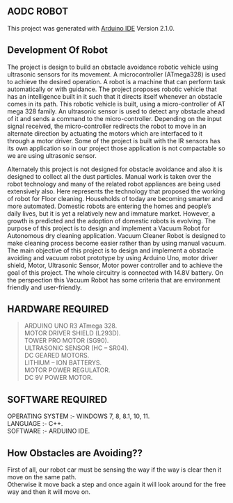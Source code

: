 ## AODC ROBOT 

This project was generated with [Arduino IDE](https://www.arduino.cc/en/software) Version 2.1.0.

## Development Of Robot
The project is design to build an obstacle avoidance robotic vehicle using ultrasonic sensors for its movement. A microcontroller (ATmega328) is used to achieve the desired operation. A robot is a machine that can perform task automatically or with guidance. The project proposes robotic vehicle that has an intelligence built in it such that it directs itself whenever an obstacle comes in its path. This robotic vehicle is built, using a micro-controller of AT mega 328 family. An ultrasonic sensor is used to detect any obstacle ahead of it and sends a command to the micro-controller. Depending on the input signal received, the micro-controller redirects the robot to move in an alternate direction by actuating the motors which are interfaced to it through a motor driver. Some of the project is built with the IR sensors has its own application so in our project those application is not compactable so we are using ultrasonic sensor.

Alternately this project is not designed for obstacle avoidance and also it is designed to collect all the dust particles. Manual work is taken over the robot technology and many of the related robot appliances are being used extensively also. Here represents the technology that proposed the working of robot for Floor cleaning. Households of today are becoming smarter and more automated. Domestic robots are entering the homes and people’s daily lives, but it is yet a relatively new and immature market. However, a growth is predicted and the adoption of domestic robots is evolving. The purpose of this project is to design and implement a Vacuum Robot for Autonomous dry cleaning application. Vacuum Cleaner Robot is designed to make cleaning process become easier rather than by using manual vacuum. The main objective of this project is to design and implement a obstacle avoiding and vacuum robot prototype by using Arduino Uno, motor driver shield, Motor, Ultrasonic Sensor, Motor power controller and to achieve the goal of this project. The whole circuitry is connected with 14.8V battery. On the perspection this Vacuum Robot has some criteria that are environment friendly and user-friendly.

## HARDWARE REQUIRED

> ARDUINO UNO R3 ATmega 328.                                                                                                              
> MOTOR DRIVER SHIELD  (L293D).                                                                                                           
> TOWER PRO MOTOR (SG90).                                                                                                                 
> ULTRASONIC SENSOR (HC – SR04).                                                                                                          
> DC GEARED MOTORS.                                                                                                                       
> LITHIUM – ION BATTERYS.                                                                                                                 
> MOTOR POWER REGULATOR.                                                                                                                  
> DC 9V POWER MOTOR.                                                                                                                                         
## SOFTWARE REQUIRED

OPERATING SYSTEM	:-  WINDOWS 7, 8, 8.1, 10, 11.                                                                                          
LANGUAGE			:-  C++.                                                                                                                    
SOFTWARE 			:-  ARDUINO IDE.                                                                                                            

## How Obstacles are Avoiding??

First of all, our robot car must be sensing the way if the way is clear then it move on the same path.                                    
Otherwise it move back a step and once again it will look around for the free way and then it will move on.                               
<img src="">
